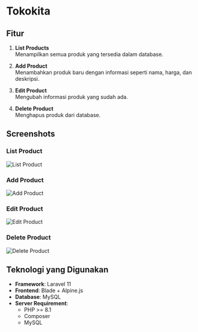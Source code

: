 # Tokokita

## Fitur
1. **List Products**  
   Menampilkan semua produk yang tersedia dalam database.

2. **Add Product**  
   Menambahkan produk baru dengan informasi seperti nama, harga, dan deskripsi.

3. **Edit Product**  
   Mengubah informasi produk yang sudah ada.

4. **Delete Product**  
   Menghapus produk dari database.

## Screenshots
### List Product
![List Product](https://i.imgur.com/JhYs2i6.png)

### Add Product
![Add Product](https://i.imgur.com/sxhpnHI.png)

### Edit Product
![Edit Product](https://i.imgur.com/UFRRAzU.png)

### Delete Product
![Delete Product](https://i.imgur.com/qoW3e1D.png)

## Teknologi yang Digunakan
- **Framework**: Laravel 11
- **Frontend**: Blade + Alpine.js
- **Database**: MySQL
- **Server Requirement**:
  - PHP >= 8.1
  - Composer
  - MySQL
   
